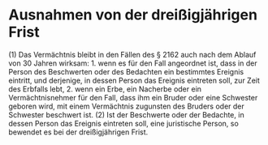 # Ausnahmen von der dreißigjährigen Frist

(1) Das Vermächtnis bleibt in den Fällen des § 2162 auch nach dem Ablauf von 30 Jahren wirksam:  1.
 wenn es für den Fall angeordnet ist, dass in der Person des Beschwerten oder des Bedachten ein bestimmtes Ereignis eintritt, und derjenige, in dessen Person das Ereignis eintreten soll, zur Zeit des Erbfalls lebt,
 2.
 wenn ein Erbe, ein Nacherbe oder ein Vermächtnisnehmer für den Fall, dass ihm ein Bruder oder eine Schwester geboren wird, mit einem Vermächtnis zugunsten des Bruders oder der Schwester beschwert ist.
(2) Ist der Beschwerte oder der Bedachte, in dessen Person das Ereignis eintreten soll, eine juristische Person, so bewendet es bei der dreißigjährigen Frist. 

